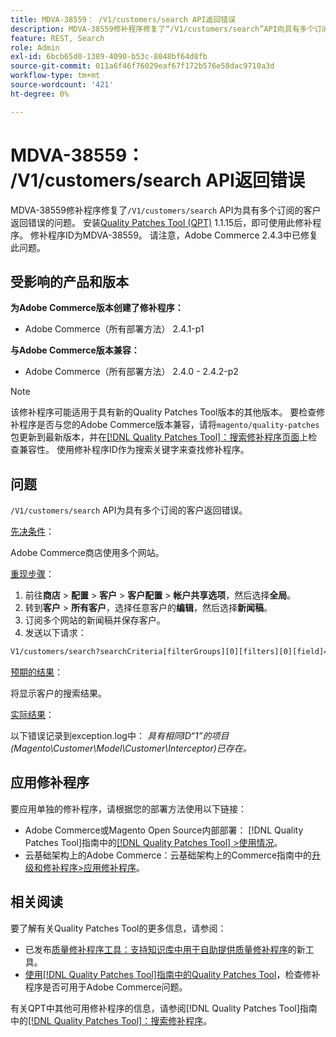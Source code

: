 ```yaml
---
title: MDVA-38559： /V1/customers/search API返回错误
description: MDVA-38559修补程序修复了“/V1/customers/search”API向具有多个订阅的客户返回错误的问题。 安装[Quality Patches Tool (QPT)](https://experienceleague.adobe.com/en/docs/commerce-operations/tools/quality-patches-tool/quality-patches-tool-to-self-serve-quality-patches) 1.1.15后，即可使用此修补程序。 修补程序ID为MDVA-38559。 请注意，Adobe Commerce 2.4.3中已修复此问题。
feature: REST, Search
role: Admin
exl-id: 6bcb65d0-1389-4090-b53c-8048bf64d8fb
source-git-commit: 011a6f46f76029eaf67f172b576e58dac9710a3d
workflow-type: tm+mt
source-wordcount: '421'
ht-degree: 0%

---
```


# MDVA-38559： /V1/customers/search API返回错误

MDVA-38559修补程序修复了`/V1/customers/search` API为具有多个订阅的客户返回错误的问题。 安装[Quality Patches Tool (QPT)](https://experienceleague.adobe.com/en/docs/commerce-operations/tools/quality-patches-tool/quality-patches-tool-to-self-serve-quality-patches) 1.1.15后，即可使用此修补程序。 修补程序ID为MDVA-38559。 请注意，Adobe Commerce 2.4.3中已修复此问题。

## 受影响的产品和版本

**为Adobe Commerce版本创建了修补程序：**

* Adobe Commerce（所有部署方法） 2.4.1-p1

**与Adobe Commerce版本兼容：**

* Adobe Commerce（所有部署方法） 2.4.0 - 2.4.2-p2

>[!NOTE]
>
>该修补程序可能适用于具有新的Quality Patches Tool版本的其他版本。 要检查修补程序是否与您的Adobe Commerce版本兼容，请将`magento/quality-patches`包更新到最新版本，并在[[!DNL Quality Patches Tool]：搜索修补程序页面](https://experienceleague.adobe.com/en/docs/commerce-operations/tools/quality-patches-tool/quality-patches-tool-to-self-serve-quality-patches)上检查兼容性。 使用修补程序ID作为搜索关键字来查找修补程序。

## 问题

`/V1/customers/search` API为具有多个订阅的客户返回错误。

<u>先决条件</u>：

Adobe Commerce商店使用多个网站。

<u>重现步骤</u>：

1. 前往&#x200B;**商店** > **配置** > **客户** > **客户配置** > **帐户共享选项**，然后选择&#x200B;**全局**。
1. 转到&#x200B;**客户** > **所有客户**，选择任意客户的&#x200B;**编辑**，然后选择&#x200B;**新闻稿**。
1. 订阅多个网站的新闻稿并保存客户。
1. 发送以下请求：

```REST API
V1/customers/search?searchCriteria[filterGroups][0][filters][0][field]=email&searchCriteria[filterGroups][0][filters][0][value]=test@example.com&searchCriteria[filterGroups][0][filters][0][conditionType]=eq
```

<u>预期的结果</u>：

将显示客户的搜索结果。

<u>实际结果</u>：

以下错误记录到exception.log中： *具有相同ID“1”的项目(Magento\Customer\Model\Customer\Interceptor)已存在。*

## 应用修补程序

要应用单独的修补程序，请根据您的部署方法使用以下链接：

* Adobe Commerce或Magento Open Source内部部署： [!DNL Quality Patches Tool]指南中的[[!DNL Quality Patches Tool] >使用情况](/help/tools/quality-patches-tool/usage.md)。
* 云基础架构上的Adobe Commerce：云基础架构上的Commerce指南中的[升级和修补程序>应用修补程序](https://experienceleague.adobe.com/docs/commerce-cloud-service/user-guide/develop/upgrade/apply-patches.html)。

## 相关阅读

要了解有关Quality Patches Tool的更多信息，请参阅：

* 已发布[质量修补程序工具：支持知识库中用于自助提供质量修补程序](https://experienceleague.adobe.com/en/docs/commerce-operations/tools/quality-patches-tool/quality-patches-tool-to-self-serve-quality-patches)的新工具。
* [使用[!DNL Quality Patches Tool]指南中的Quality Patches Tool](/help/tools/quality-patches-tool/patches-available-in-qpt/check-patch-for-magento-issue-with-magento-quality-patches.md)，检查修补程序是否可用于Adobe Commerce问题。

有关QPT中其他可用修补程序的信息，请参阅[!DNL Quality Patches Tool]指南中的[[!DNL Quality Patches Tool]：搜索修补程序](https://experienceleague.adobe.com/tools/commerce-quality-patches/index.html)。
